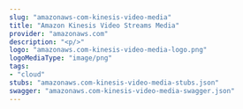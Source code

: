 ```yaml
---
slug: "amazonaws-com-kinesis-video-media"
title: "Amazon Kinesis Video Streams Media"
provider: "amazonaws.com"
description: "<p/>"
logo: "amazonaws.com-kinesis-video-media-logo.png"
logoMediaType: "image/png"
tags:
- "cloud"
stubs: "amazonaws.com-kinesis-video-media-stubs.json"
swagger: "amazonaws.com-kinesis-video-media-swagger.json"
---
```

